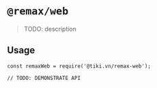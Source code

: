 # `@remax/web`

> TODO: description

## Usage

```
const remaxWeb = require('@tiki.vn/remax-web');

// TODO: DEMONSTRATE API
```
